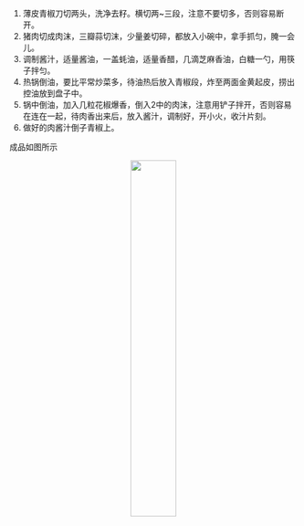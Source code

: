 1. 薄皮青椒刀切两头，洗净去籽。横切两~三段，注意不要切多，否则容易断开。
2. 猪肉切成肉沫，三瓣蒜切沫，少量姜切碎，都放入小碗中，拿手抓匀，腌一会儿。
3. 调制酱汁，适量酱油，一盖蚝油，适量香醋，几滴芝麻香油，白糖一勺，用筷子拌匀。
4. 热锅倒油，要比平常炒菜多，待油热后放入青椒段，炸至两面金黄起皮，捞出控油放到盘子中。
5. 锅中倒油，加入几粒花椒爆香，倒入2中的肉沫，注意用铲子拌开，否则容易在连在一起，待肉香出来后，放入酱汁，调制好，开小火，收汁片刻。
6. 做好的肉酱汁倒子青椒上。

成品如图所示
<div align=center><img src="https://timemachine-blog.oss-cn-beijing.aliyuncs.com/img/hupiqingjiao.jpg" width="40%" height="40%"></div>
